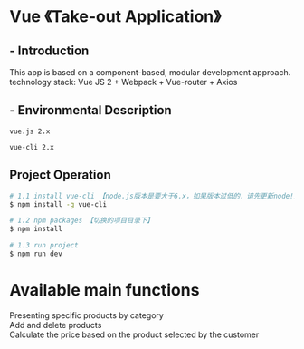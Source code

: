 # Vue 《Take-out Application》

## - Introduction
This app is based on a component-based, modular development approach.
technology stack: Vue JS 2 + Webpack + Vue-router + Axios

## - Environmental Description
`vue.js 2.x`

`vue-cli 2.x`

##  Project Operation
``` bash
# 1.1 install vue-cli 【node.js版本是要大于6.x，如果版本过低的，请先更新node!】
$ npm install -g vue-cli

# 1.2 npm packages 【切换的项目目录下】
$ npm install

# 1.3 run project
$ npm run dev
```

# Available main functions
Presenting specific products by category  
Add and delete products  
Calculate the price based on the product selected by the customer  

